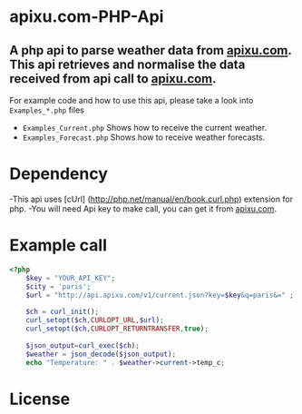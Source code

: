apixu.com-PHP-Api
======================
A php api to parse weather data from [apixu.com](http://www.apixu.com/). This api retrieves and normalise the data received from api call to [apixu.com](http://www.apixu.com/).
-----------

For example code and how to use this api, please take a look into `Examples_*.php` files
- `Examples_Current.php` Shows how to receive the current weather.
- `Examples_Forecast.php` Shows how to receive weather forecasts.

Dependency
=======
-This api uses [cUrl] (http://php.net/manual/en/book.curl.php) extension for php.
-You will need Api key to make call, you can get it from [apixu.com](http://apixu.com/).

Example call
============
```php
<?php
	$key = "YOUR_API_KEY";
    $city = 'paris';
    $url = "http://api.apixu.com/v1/current.json?key=$key&q=paris&=" ;
    
    $ch = curl_init();  
    curl_setopt($ch,CURLOPT_URL,$url);
    curl_setopt($ch,CURLOPT_RETURNTRANSFER,true);
    
    $json_output=curl_exec($ch);
    $weather = json_decode($json_output);
	echo "Temperature: " . $weather->current->temp_c;
```

License
=======